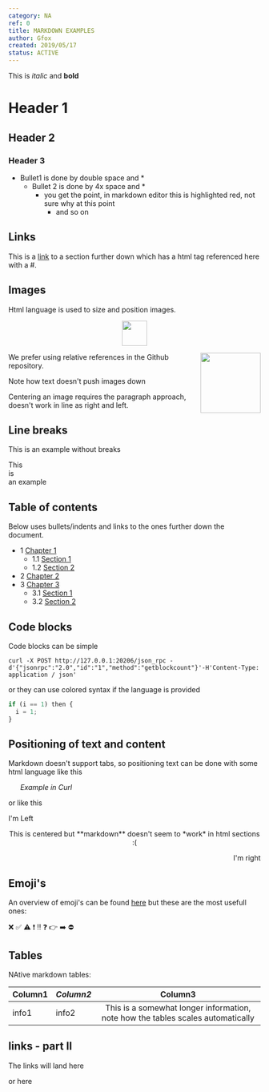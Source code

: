 ```yaml
---
category: NA
ref: 0
title: MARKDOWN EXAMPLES
author: Gfox
created: 2019/05/17
status: ACTIVE
---
```


This is *italic* and **bold** 

# Header 1
## Header 2
### Header 3

  * Bullet1 is done by double space and *
    * Bullet 2 is done by 4x space and *
      * you get the point, in markdown editor this is highlighted red, not sure why at this point
        * and so on
        
        
## Links
This is a [link](#test) to a section further down which has a html tag referenced here with a #.


## Images
Html language is used to size and position images.

<p align="center">
  <img align="center" src="/ASSETS/DERO_LOGO_320x320.png" width="50">
</p>

<img align="right" src="/ASSETS/DERO_LOGO_320x320.png" width="120">

We prefer using relative references in the Github repository.

Note how text doesn't push images down

Centering an image requires the paragraph approach, doesn't work in line as right and left.




## Line breaks
This
is
an example without breaks

This
</br>
is
</br>
an example


## Table of contents
Below uses bullets/indents and links to the ones further down the document.

  * 1 [Chapter 1](#test)
    * 1.1 [Section 1](#1.1)
    * 1.2 [Section 2](#1.1)
  * 2 [Chapter 2](#1.1)
  * 3 [Chapter 3](#test)
    * 3.1 [Section 1](#1.1)
    * 3.2 [Section 2](#test)
    
    
## Code blocks
Code blocks can be simple
```
curl -X POST http://127.0.0.1:20206/json_rpc -d'{"jsonrpc":"2.0","id":"1","method":"getblockcount"}'-H'Content-Type: application / json'
```
or they can use colored syntax if the language is provided
```python
if (i == 1) then {
  i = 1;
}
````

## Positioning of text and content
Markdown doesn't support tabs, so positioning text can be done with some html language like this

&nbsp;&nbsp;&nbsp;&nbsp;&nbsp;&nbsp;*Example in Curl*

or like this
<p align="left">I'm Left</p>
<p align="center">
This is centered but **markdown** doesn't seem to *work* in html sections :(
</p>
<p align="right">I'm right</p>


## Emoji's
An overview of emoji's can be found [here](https://gist.github.com/rxaviers/7360908) but these are the most usefull ones:

:x:
:white_check_mark:
:warning: 
:exclamation:
:bangbang:
:question:
:point_right:
:arrow_right:
:no_entry:

## Tables
NAtive markdown tables:

| Column1     | *Column2*           | **Column3**  |
| ------------- | ------------- |:-----:|
| info1 | info2 | This is a somewhat longer information, note how the tables scales automatically |

## links - part II
<a name="test"></a>
The links will land here

<a name="1.1"></a>
or here



